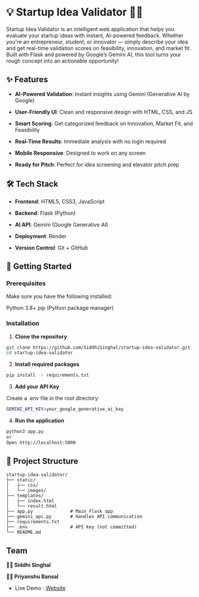 # 💡 Startup Idea Validator 🚀✨
Startup Idea Validator is an intelligent web application that helps you evaluate your startup ideas with instant, AI-powered feedback. Whether you're an entrepreneur, student, or innovator — simply describe your idea and get real-time validation scores on feasibility, innovation, and market fit.
Built with Flask and powered by Google’s Gemini AI, this tool turns your rough concept into an actionable opportunity!


## ✨ Features
- **AI-Powered Validation**: Instant insights using Gemini (Generative AI by Google)

- **User-Friendly UI**: Clean and responsive design with HTML, CSS, and JS

- **Smart Scoring**: Get categorized feedback on Innovation, Market Fit, and Feasibility

- **Real-Time Results**: Immediate analysis with no login required

- **Mobile Responsive**: Designed to work on any screen

- **Ready for Pitch**: Perfect for idea screening and elevator pitch prep



## 🛠 Tech Stack
- **Frontend**: HTML5, CSS3, JavaScript

- **Backend**: Flask (Python)

- **AI API**: Gemini (Google Generative AI)

- **Deployment**: Render

- **Version Control**: Git + GitHub

## 🚀 Getting Started
### Prerequisites
Make sure you have the following installed:

Python 3.8+
pip (Python package manager)

### Installation
1. **Clone the repository**

```bash
git clone https://github.com/SiddhiSinghal/startup-idea-validator.git
cd startup-idea-validator
```
2. **Install required packages**

```bash
pip install -r requirements.txt
```
3. **Add your API Key**

Create a .env file in the root directory:
```bash
GEMINI_API_KEY=your_google_generative_ai_key
```
4. **Run the application**

```bash
python3 app.py
or
Open http://localhost:5000
```

## 📁 Project Structure
```
startup-idea-validator/
├── static/
│   ├── css/
│   └── images/
├── templates/
│   ├── index.html
│   └── result.html
├── app.py              # Main Flask app
├── gemini_api.py       # Handles API communication
├── requirements.txt
├── .env                # API key (not committed)
└── README.md
```
## Team
**👩‍💻 Siddhi Singhal**

**👨‍💻 Priyanshu Bansal**
- Live Demo : [Website](https://startup-idea-validator-7wt2.onrender.com/)

